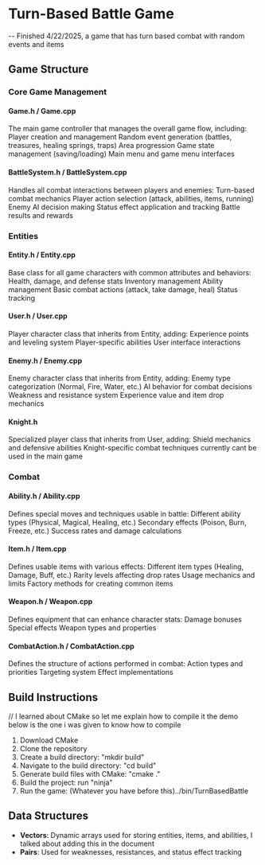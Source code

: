 # Turn-Based Battle Game

-- Finished 4/22/2025, a game that has turn based combat with random events and items

## Game Structure

### Core Game Management

#### Game.h / Game.cpp
The main game controller that manages the overall game flow, including:
  Player creation and management
  Random event generation (battles, treasures, healing springs, traps)
  Area progression
  Game state management (saving/loading)
  Main menu and game menu interfaces

#### BattleSystem.h / BattleSystem.cpp
Handles all combat interactions between players and enemies:
  Turn-based combat mechanics
  Player action selection (attack, abilities, items, running)
  Enemy AI decision making
  Status effect application and tracking
  Battle results and rewards

### Entities

#### Entity.h / Entity.cpp
Base class for all game characters with common attributes and behaviors:
  Health, damage, and defense stats
  Inventory management
  Ability management
  Basic combat actions (attack, take damage, heal)
  Status tracking

#### User.h / User.cpp
Player character class that inherits from Entity, adding:
  Experience points and leveling system
  Player-specific abilities
  User interface interactions

#### Enemy.h / Enemy.cpp
Enemy character class that inherits from Entity, adding:
  Enemy type categorization (Normal, Fire, Water, etc.)
  AI behavior for combat decisions
  Weakness and resistance system
  Experience value and item drop mechanics

#### Knight.h
Specialized player class that inherits from User, adding:
  Shield mechanics and defensive abilities
  Knight-specific combat techniques
  currently cant be used in the main game

### Combat

#### Ability.h / Ability.cpp
Defines special moves and techniques usable in battle:
  Different ability types (Physical, Magical, Healing, etc.)
  Secondary effects (Poison, Burn, Freeze, etc.)
  Success rates and damage calculations


#### Item.h / Item.cpp
Defines usable items with various effects:
  Different item types (Healing, Damage, Buff, etc.)
  Rarity levels affecting drop rates
  Usage mechanics and limits
  Factory methods for creating common items

#### Weapon.h / Weapon.cpp
Defines equipment that can enhance character stats:
  Damage bonuses
  Special effects
  Weapon types and properties

#### CombatAction.h / CombatAction.cpp
Defines the structure of actions performed in combat:
  Action types and priorities
  Targeting system
  Effect implementations


## Build Instructions
// I learned about CMake so let me explain how to compile it
 the demo below is the one i was given to know how to compile
1. Download CMake
2. Clone the repository
3. Create a build directory: "mkdir build"
4. Navigate to the build directory: "cd build"
5. Generate build files with CMake: "cmake ."
6. Build the project: run "ninja"
7. Run the game: (Whatever you have before this)../bin/TurnBasedBattle



## Data Structures

- **Vectors**: Dynamic arrays used for storing entities, items, and abilities, I talked about adding this in the document
- **Pairs**: Used for weaknesses, resistances, and status effect tracking
